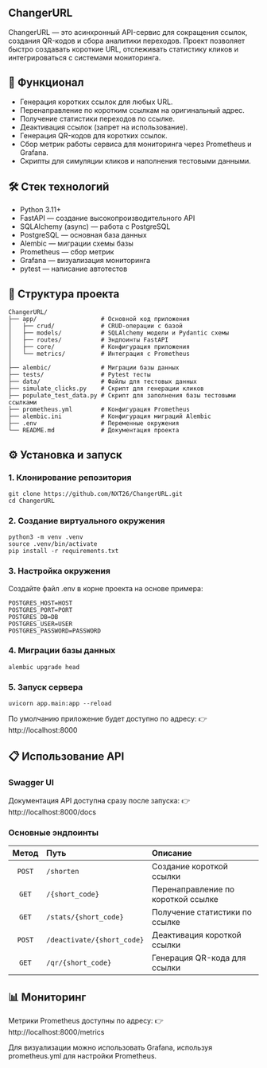 ## ChangerURL
ChangerURL — это асинхронный API-сервис для сокращения ссылок, создания QR-кодов и сбора аналитики переходов.
Проект позволяет быстро создавать короткие URL, отслеживать статистику кликов и интегрироваться с системами мониторинга.

## 🚀 Функционал
 - Генерация коротких ссылок для любых URL.
 - Перенаправление по коротким ссылкам на оригинальный адрес.
 - Получение статистики переходов по ссылке.
 - Деактивация ссылок (запрет на использование).
 - Генерация QR-кодов для коротких ссылок.
 - Сбор метрик работы сервиса для мониторинга через Prometheus и Grafana.
 - Скрипты для симуляции кликов и наполнения тестовыми данными.

## 🛠️ Стек технологий
 - Python 3.11+
 - FastAPI — создание высокопроизводительного API
 - SQLAlchemy (async) — работа с PostgreSQL
 - PostgreSQL — основная база данных
 - Alembic — миграции схемы базы
 - Prometheus — сбор метрик
 - Grafana — визуализация мониторинга
 - pytest — написание автотестов

## 📁 Структура проекта
```
ChangerURL/
├── app/                  # Основной код приложения
│   ├── crud/             # CRUD-операции с базой
│   ├── models/           # SQLAlchemy модели и Pydantic схемы
│   ├── routes/           # Эндпоинты FastAPI
│   ├── core/             # Конфигурация приложения
│   └── metrics/          # Интеграция с Prometheus
│
├── alembic/              # Миграции базы данных
├── tests/                # Pytest тесты
├── data/                 # Файлы для тестовых данных
├── simulate_clicks.py    # Скрипт для генерации кликов
├── populate_test_data.py # Скрипт для заполнения базы тестовыми ссылками
├── prometheus.yml        # Конфигурация Prometheus
├── alembic.ini           # Конфигурация миграций Alembic
├── .env                  # Переменные окружения
└── README.md             # Документация проекта

```

## ⚙️ Установка и запуск
### 1. Клонирование репозитория
```
git clone https://github.com/NXT26/ChangerURL.git
cd ChangerURL
```
### 2. Создание виртуального окружения
```
python3 -m venv .venv
source .venv/bin/activate
pip install -r requirements.txt
```
### 3. Настройка окружения
Создайте файл .env в корне проекта на основе примера:
```
POSTGRES_HOST=HOST
POSTGRES_PORT=PORT
POSTGRES_DB=DB
POSTGRES_USER=USER
POSTGRES_PASSWORD=PASSWORD
```
### 4. Миграции базы данных
```
alembic upgrade head
```
### 5. Запуск сервера
```
uvicorn app.main:app --reload
```
По умолчанию приложение будет доступно по адресу:
👉 http://localhost:8000

## 📋 Использование API
### Swagger UI
Документация API доступна сразу после запуска:
👉 http://localhost:8000/docs

### Основные эндпоинты

| Метод | Путь | Описание |
|:-----:|:-----|:---------|
| `POST` | `/shorten` | Создание короткой ссылки |
| `GET` | `/{short_code}` | Перенаправление по короткой ссылке |
| `GET` | `/stats/{short_code}` | Получение статистики по ссылке |
| `POST` | `/deactivate/{short_code}` | Деактивация короткой ссылки |
| `GET` | `/qr/{short_code}` | Генерация QR-кода для ссылки |

## 📊 Мониторинг
Метрики Prometheus доступны по адресу:
👉 http://localhost:8000/metrics

Для визуализации можно использовать Grafana, используя prometheus.yml для настройки Prometheus.


